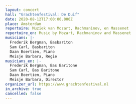 ```yaml
---
layout: concert
hall: "Grachtenfestival: De Duif"
date: 2020-08-12T17:00:00.000Z
place: Amsterdam
repertoire: Muziek van Mozart, Rachmaninov, en Massenet
repertoire_en: Music by Mozart, Rachmaninov and Massenet
musicians: |-
  Frederik Bergman, Basbariton
  Sam Carl, Basbariton
  Daan Boertien, Piano
  Meisje Barbara, Regie
musicians_en: |-
  Frederik Bergman, Bas Baritone
  Sam Carl, Bas Baritone
  Daan Boertien, Piano
  Meisje Barbara, Director
organizer_url: https://www.grachtenfestival.nl
in_archive: true
cancelled: false
---
```

